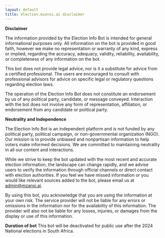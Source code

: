 ```yaml
---
layout: default
title: election.mzansi.ai disclaimer
---
```


**Disclaimer**

The information provided by the Election Info Bot is intended for general informational purposes only. All information on the bot is provided in good faith, however we make no representation or warranty of any kind, express or implied, regarding the accuracy, adequacy, validity, reliability, availability, or completeness of any information on the bot.

This bot does not provide legal advice, nor is it a substitute for advice from a certified professional. The users are encouraged to consult with professional advisors for advice on specific legal or regulatory questions regarding election laws.

The operation of the Election Info Bot does not constitute an endorsement by us of any political party, candidate, or message conveyed. Interaction with the bot does not involve any form of representation, affiliation, or endorsement from any candidate or political party.

**Neutrality and Independence**

The Election Info Bot is an independent platform and is not funded by any political party, political campaign, or non-governmental organization (NGO). Our mission is to provide unbiased and nonpartisan information to help voters make informed decisions. We are committed to maintaining neutrality in all our content and interactions.

While we strive to keep the bot updated with the most recent and accurate election information, the landscape can change rapidly, and we advise users to verify the information through official channels or direct contact with election authorities.
If you feel we have missed information or you would like relevant sources added to the bot, please email us at admin@mzansi.ai.

By using this bot, you acknowledge that you are using the information at your own risk. The service provider will not be liable for any errors or omissions in the information nor for the availability of this information. The provider will also not be liable for any losses, injuries, or damages from the display or use of this information.


**Duration of bot**
This bot will be deactivated for public use after the 2024 National elections in South Africa.